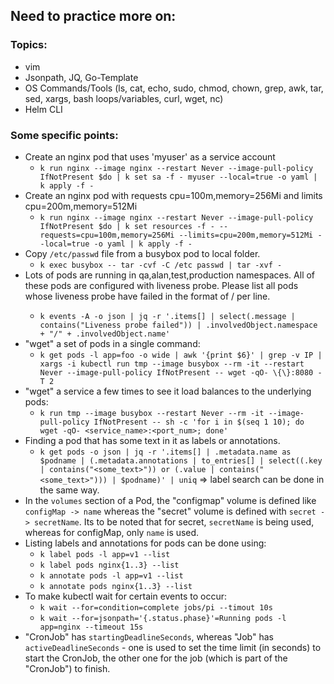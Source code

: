 ## Need to practice more on:

### Topics:
- vim
- Jsonpath, JQ, Go-Template
- OS Commands/Tools (ls, cat, echo, sudo, chmod, chown, grep, awk, tar, sed, xargs, bash loops/variables, curl, wget, nc)
- Helm CLI

### Some specific points:
- Create an nginx pod that uses 'myuser' as a service account
   * `k run nginx --image nginx --restart Never --image-pull-policy IfNotPresent $do | k set sa -f - myuser --local=true -o yaml | k apply -f -`
- Create an nginx pod with requests cpu=100m,memory=256Mi and limits cpu=200m,memory=512Mi
   * `k run nginx --image nginx --restart Never --image-pull-policy IfNotPresent $do | k set resources -f - --requests=cpu=100m,memory=256Mi --limits=cpu=200m,memory=512Mi --local=true -o yaml | k apply -f -`
- Copy `/etc/passwd` file from a busybox pod to local folder.
   * `k exec busybox -- tar -cvf -C /etc passwd | tar -xvf -`
- Lots of pods are running in qa,alan,test,production namespaces. All of these pods are configured with liveness probe. Please list all pods whose liveness probe have failed in the format of <namespace>/<pod name> per line.
   * `k events -A -o json | jq -r '.items[] | select(.message | contains("Liveness probe failed")) | .involvedObject.namespace + "/" + .involvedObject.name'`
- "wget" a set of pods in a single command:
   * `k get pods -l app=foo -o wide | awk '{print $6}' | grep -v IP | xargs -i kubectl run tmp --image busybox --rm -it --restart Never --image-pull-policy IfNotPresent -- wget -qO- \{\}:8080 -T 2`
- "wget" a service a few times to see it load balances to the underlying pods:
   * `k run tmp --image busybox --restart Never --rm -it --image-pull-policy IfNotPresent -- sh -c 'for i in $(seq 1 10); do wget -qO- <service_name>:<port_num>; done'` 
- Finding a pod that has some text in it as labels or annotations.
   * `k get pods -o json | jq -r '.items[] | .metadata.name as $podname | (.metadata.annotations | to_entries[] | select((.key | contains("<some_text>")) or (.value | contains("<some_text>"))) | $podname)' | uniq` => label search can be done in the same way.  
- In the `volumes` section of a Pod, the "configmap" volume is defined like `configMap -> name` whereas the "secret" volume is defined with `secret -> secretName`. Its to be noted that for secret, `secretName` is being used, whereas for configMap, only `name` is used.
- Listing labels and annotations for pods can be done using:
   * `k label pods -l app=v1 --list`
   * `k label pods nginx{1..3} --list`
   * `k annotate pods -l app=v1 --list`
   * `k annotate pods nginx{1..3} --list`
- To make kubectl wait for certain events to occur:
   * `k wait --for=condition=complete jobs/pi --timout 10s`
   * `k wait --for=jsonpath='{.status.phase}'=Running pods -l app=nginx --timeout 15s`
- "CronJob" has `startingDeadlineSeconds`, whereas "Job" has `activeDeadlineSeconds` - one is used to set the time limit (in seconds) to start the CronJob, the other one for the job (which is part of the "CronJob") to finish.   

   